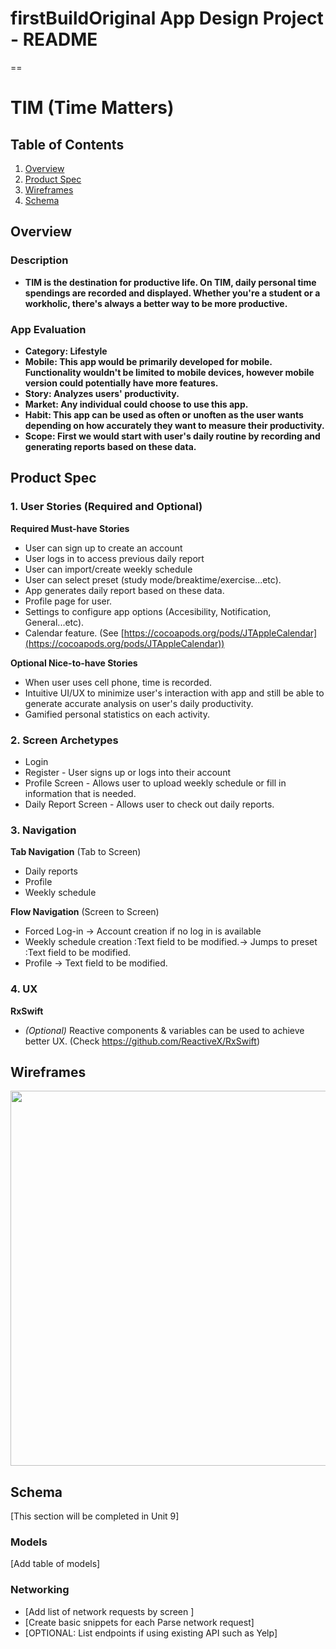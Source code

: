 # firstBuildOriginal App Design Project - README
==

# TIM (Time Matters)

## Table of Contents
1. [Overview](#Overview)
2. [Product Spec](#Product-Spec)
3. [Wireframes](#Wireframes)
4. [Schema](#Schema)

## Overview
### Description
- **TIM is the destination for productive life. On TIM, daily personal time spendings are recorded and displayed. Whether you're a student or a workholic, there's always a better way to be more productive.**

### App Evaluation
- **Category: Lifestyle**
- **Mobile: This app would be primarily developed for mobile. Functionality wouldn't be limited to mobile devices, however mobile version could potentially have more features.**
- **Story: Analyzes users' productivity.**
- **Market: Any individual could choose to use this app.**
- **Habit: This app can be used as often or unoften as the user wants depending on how accurately they want to measure their productivity.**
- **Scope: First we would start with user's daily routine by recording and generating reports based on these data.**

## Product Spec

### 1. User Stories (Required and Optional)

**Required Must-have Stories**

* User can sign up to create an account
* User logs in to access previous daily report
* User can import/create weekly schedule 
* User can select preset (study mode/breaktime/exercise...etc).
* App generates daily report based on these data.
* Profile page for user.
* Settings to configure app options (Accesibility, Notification, General...etc).
* Calendar feature. (See [https://cocoapods.org/pods/JTAppleCalendar](https://cocoapods.org/pods/JTAppleCalendar))

**Optional Nice-to-have Stories**

* When user uses cell phone, time is recorded.
* Intuitive UI/UX to minimize user's interaction with app and still be able to generate accurate analysis on user's daily productivity.
* Gamified personal statistics on each activity.

### 2. Screen Archetypes

* Login
* Register - User signs up or logs into their account
* Profile Screen - Allows user to upload weekly schedule or fill in information that is needed.
* Daily Report Screen - Allows user to check out daily reports.

### 3. Navigation

**Tab Navigation** (Tab to Screen)

* Daily reports
* Profile
* Weekly schedule

**Flow Navigation** (Screen to Screen)

* Forced Log-in -> Account creation if no log in is available
* Weekly schedule creation :Text field to be modified.-> Jumps to preset :Text field to be modified.
* Profile -> Text field to be modified.

### 4. UX

**RxSwift**

* *(Optional)* Reactive components & variables can be used to achieve better UX. (Check https://github.com/ReactiveX/RxSwift)

## Wireframes
<img src="https://i.imgur.com/n8FSnIg.gif" width=600>

## Schema 
[This section will be completed in Unit 9]
### Models
[Add table of models]
### Networking
- [Add list of network requests by screen ]
- [Create basic snippets for each Parse network request]
- [OPTIONAL: List endpoints if using existing API such as Yelp]
